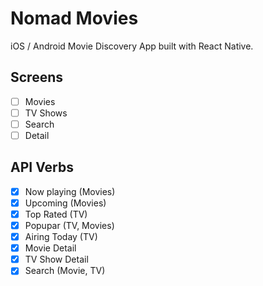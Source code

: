 # Nomad Movies

iOS / Android Movie Discovery App built with React Native.

## Screens

- [ ] Movies
- [ ] TV Shows
- [ ] Search
- [ ] Detail

## API Verbs
- [X] Now playing (Movies)
- [X] Upcoming (Movies)
- [X] Top Rated (TV)
- [X] Popupar (TV, Movies)
- [X] Airing Today (TV)
- [X] Movie Detail
- [X] TV Show Detail
- [X] Search (Movie, TV)